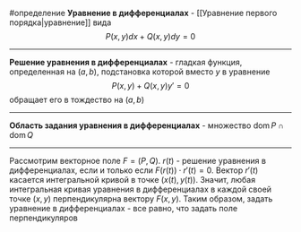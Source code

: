 #определение 
**Уравнение в дифференциалах** - [[Уравнение первого порядка|уравнение]] вида
$$P(x, y)dx + Q(x, y)dy = 0$$

---

**Решение уравнения в дифференциалах** - гладкая функция, определенная на $(a, b)$, подстановка которой вместо $y$ в уравнение
$$P(x, y) + Q(x, y)y' = 0$$
обращает его в тождество на $(a, b)$

---

**Область задания уравнения в дифференциалах** - множество $\operatorname{dom} P \cap \operatorname{dom} Q$

---

Рассмотрим векторное поле $F = (P, Q)$. $r(t)$ - решение уравнения в дифференциалах, если и только если $F(r(t)) \cdot r'(t) = 0$. Вектор $r'(t)$ касается интегральной кривой в точке $(x(t), y(t))$. Значит, любая интегральная кривая уравнения в дифференциалах в каждой своей точке $(x, y)$ перпендикулярна вектору $F(x, y)$. Таким образом, задать уравнение в дифференциалах - все равно, что задать поле перпендикуляров